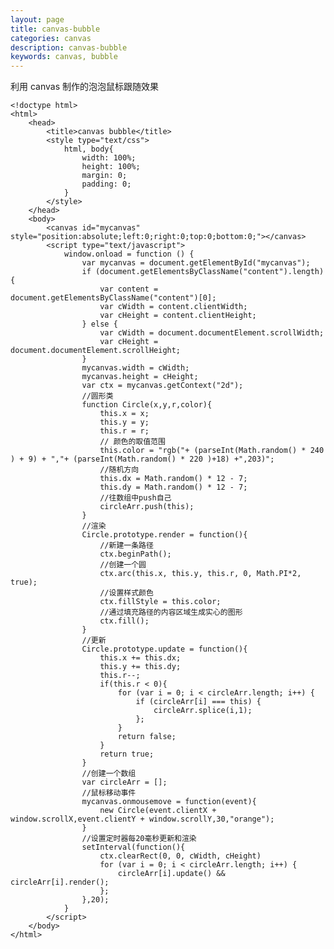 ```yaml
---
layout: page
title: canvas-bubble
categories: canvas
description: canvas-bubble
keywords: canvas, bubble
---
```


利用 canvas 制作的泡泡鼠标跟随效果

```
<!doctype html>
<html>
	<head>
		<title>canvas bubble</title>
		<style type="text/css">
			html, body{
				width: 100%;
				height: 100%;
				margin: 0;
				padding: 0;
			}
		</style>
	</head>
	<body>
		<canvas id="mycanvas" style="position:absolute;left:0;right:0;top:0;bottom:0;"></canvas>
		<script type="text/javascript">
			window.onload = function () {
				var mycanvas = document.getElementById("mycanvas");
				if (document.getElementsByClassName("content").length) {
					var content = document.getElementsByClassName("content")[0];
					var cWidth = content.clientWidth;
					var cHeight = content.clientHeight;
				} else {
					var cWidth = document.documentElement.scrollWidth;
					var cHeight = document.documentElement.scrollHeight;
				}
				mycanvas.width = cWidth;
				mycanvas.height = cHeight;
				var ctx = mycanvas.getContext("2d");
				//圆形类
			 	function Circle(x,y,r,color){
					this.x = x;
					this.y = y;
					this.r = r;
					// 颜色的取值范围
					this.color = "rgb("+ (parseInt(Math.random() * 240 ) + 9) + ","+ (parseInt(Math.random() * 220 )+18) +",203)";
					//随机方向
					this.dx = Math.random() * 12 - 7;
					this.dy = Math.random() * 12 - 7;
					//往数组中push自己
					circleArr.push(this);
			 	}
			 	//渲染
			 	Circle.prototype.render = function(){
					//新建一条路径
					ctx.beginPath();
					//创建一个圆
					ctx.arc(this.x, this.y, this.r, 0, Math.PI*2, true);
					//设置样式颜色
					ctx.fillStyle = this.color;
					//通过填充路径的内容区域生成实心的图形
					ctx.fill();
			 	}
			 	//更新
			 	Circle.prototype.update = function(){
					this.x += this.dx;
					this.y += this.dy;
					this.r--;
					if(this.r < 0){
						for (var i = 0; i < circleArr.length; i++) {
							if (circleArr[i] === this) {
								circleArr.splice(i,1);
							};
						}
						return false;
					}
					return true;
			 	}
			 	//创建一个数组
			 	var circleArr = [];
			 	//鼠标移动事件
			 	mycanvas.onmousemove = function(event){
					new Circle(event.clientX + window.scrollX,event.clientY + window.scrollY,30,"orange");
			 	}
			 	//设置定时器每20毫秒更新和渲染
			 	setInterval(function(){
					ctx.clearRect(0, 0, cWidth, cHeight)
					for (var i = 0; i < circleArr.length; i++) {
						circleArr[i].update() && circleArr[i].render();
					};
			 	},20);
			}       
		</script>
	</body>
</html>
```

<canvas id="mycanvas" style="position:absolute;left:0;right:0;top:0;bottom:0;"></canvas>
<script type="text/javascript">
	window.onload = function () {
		var mycanvas = document.getElementById("mycanvas");
		if (document.getElementsByClassName("content").length) {
			var content = document.getElementsByClassName("content")[0];
			var cWidth = content.clientWidth;
			var cHeight = content.clientHeight;
		} else {
			var cWidth = document.documentElement.scrollWidth;
			var cHeight = document.documentElement.scrollHeight;
		}
		mycanvas.width = cWidth;
		mycanvas.height = cHeight;
			var ctx = mycanvas.getContext("2d");
			//圆形类
			 function Circle(x,y,r,color){
				this.x = x;
				this.y = y;
				this.r = r;
				// 颜色的取值范围
				this.color = "rgb("+ (parseInt(Math.random() * 240 ) + 9) + ","+ (parseInt(Math.random() * 220 )+18) +",203)";
				//随机方向
				this.dx = Math.random() * 12 - 7;
				this.dy = Math.random() * 12 - 7;
				//往数组中push自己
				circleArr.push(this);
			 }
			 //渲染
			 Circle.prototype.render = function(){
				//新建一条路径
				ctx.beginPath();
				//创建一个圆
				ctx.arc(this.x, this.y, this.r, 0, Math.PI*2, true);
				//设置样式颜色
				ctx.fillStyle = this.color;
				//通过填充路径的内容区域生成实心的图形
				ctx.fill();
			 }
			 //更新
			 Circle.prototype.update = function(){
				this.x += this.dx;
				this.y += this.dy;
				this.r--;
				if(this.r < 0){
					for (var i = 0; i < circleArr.length; i++) {
						if (circleArr[i] === this) {
							circleArr.splice(i,1);
						};
					}
					return false;
				}
				return true;
			 }
			 //创建一个数组
			 var circleArr = [];
			 //鼠标移动事件
			 mycanvas.onmousemove = function(event){
				new Circle(event.clientX + window.scrollX,event.clientY + window.scrollY,30,"orange");
			 }
			 //设置定时器每20毫秒更新和渲染
			 setInterval(function(){
				ctx.clearRect(0, 0, cWidth, cHeight)
				for (var i = 0; i < circleArr.length; i++) {
					circleArr[i].update() && circleArr[i].render();
				};
			 },20);
			}       
</script>

